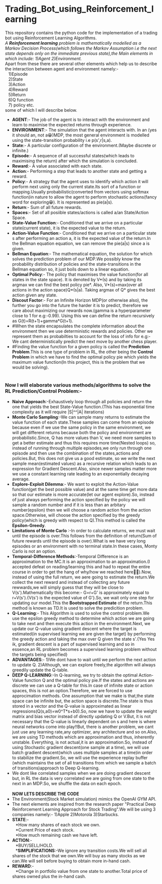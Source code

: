 # Trading_Bot_using_Reinforcement_learning
This repository contains the python code for the implementation of a trading bot using Reinforcement Learning Algorithms.<br/>
*A **Reinforcement learning** problem is mathematically modelled as a Markov Decision Process(which follows the Markov Assumption i.e the next state depends only on the immediate previous state),the Main elements in which include: 1)Agent 2)Environment.<br/>*
Apart from these there are several other elements which help us to describe the interaction between agent and environment namely:-<br/> 
&ensp; 1)Episode <br/> 
&ensp; 2)State <br/>
&ensp; 3)Action <br/>
&ensp; 4)Reward <br/>
&ensp; 5)Return <br/>
&ensp; 6)Q function <br/>
&ensp; 7) policy etc. <br/>
some of which I will describe below.<br/>
* **AGENT**:- The job of the agent is to interact with the environment and learn to maximise the expected returns through experience.<br/>
* **ENVIRONMENT**:- The simulation that the agent interacts with. In an (yes it should an, not a😁)MDP, the most general environment is modelled using the state-transition probability i.e p(s',r|s,a).<br/>
* **State**:- A particular configuration of the environment.(Maybe discrete or infinite.)<br/>
* **Episode**:- A sequence of all successful states(which leads to maximising the return) after which the simulation is concluded.<br/>
* **Reward**:- A value associated with each state.<br/>
* **Action**:- Performing a step that leads to another state and getting a reward.<br/>
* **Policy**:- A strategy that the agent uses to identify which action it will perform next using only the current state.Its sort of a function or mapping.Usually probabilistic(converted from vectors using softmax function)in nature to allow the agent to perform stochastic actions(fancy word for exploring😁). It is represented as pie(a|s).<br/>
* **Return**:- Sum of all future rewards.<br/>
* **Spaces**:- Set of all posiible states/actions is called a/an State/Action Space.<br/>
* **State-Value Function**:- Conditioned that we arrive on a particular state(current state), it is the expected value to the return.<br/>
* **Action-Value Function**:- Conditioned that we arrive on a particular state s after performing an action a, it is the expected value of the return.In the Bellman equation equation, we can remove the pie(a|s) since a is given.<br/>
* **Bellman Equation**:- The mathematical equation, the solution for which solves the prediction problem of our MDP.We possibly know the probability distribution of policies and the state-transitions in the Bellman equation so, it just boils down to a linear equation. <br/>
* **Optimal Policy**:- The policy that maximises the value function(for all states in the state space). It is denoted by V*(s) and by taking its argmax we can find the best policy pie*. Also, V*(s)=max(over all actions in the action space)Q*(s|a). Taking argmax of Q* gives the best action given any state.<br/> 
* **Discout Factor**:- For an Infinite Horizon MDP(or otherwise also), the further you go into the future the harder it is to predict, therefore we care about maximizing our rewards now.(gamma is a hyperparameter close to 1 for e.g:-0.99). Using this we can define the return recursively as G(t)=R(t+1)+gamma*G(t+1).<br/>
* #When the state encapsulates the complete information about the environment then we use deterministic rewards and policies. Other we represent them as probabilties to account for the loss of info for e.g:- We cant deterministically predict the next move by another chess player.<br/>
* #Finding the value function for a given policy is called the **Prediction Problem**.This is one type of problem in RL, the other being the **Control Problem** in which we have to find the optimal policy pie which yields the maximum value function(In this project, this is the problem that we would be solving).<br/><br/>
### **Now I will elaborate various methods/algorithms to solve the RL Prediction/Control Problem:-**
* **Naive Approach**:-Exhaustively loop through all policies and return the one that yields the best State-Value function.(This has exponential time complexity as it will require |S|^^|A| iterations)<br/>
* **Monte Carlo Sampling**:-We can sample many returns to estimate the value function of each state.These samples can come from an episode because even if we use the same policy in the same environment, we will get different returns because both the policy and environment are probabilistic.Since, Q has more values than V, we need more samples to get a better estimate and thus this requires more time(Nested loops) so, instead of running through multiple episodes,we only run through one episode and then use the combination of the states,actions and policies.But, this does not give us a good estimate, so we write the next sample mean(estimated values) as a recursive relation which leads to an expression for Gradient Descent.Also, since newer samples matter more we use a constant learning rate leading to an exponentially decaying average.<br/> 
* **Explore-Exploit Dilemma**:- We want to exploit the Action-Value function(get the best possible value) and at the same time get more data so that our estimate is more accurate(let our agent explore).So, instead of just always performing the action specified by the policy we will sample a random number and if it is less than an arbitary number(epsilon) then we will choose a random action from the action space.Otherwise, will choose the action specified by the greedy policy(which is greedy with respect to Q).This method is called the **Epsilon-Greedy**.<br/>
* **Limitations of Monte Carlo** :-In order to calculate returns, we must wait until the episode is over.This follows from the definition of return(Sum of future rewards until the episode is over).What is we have very long episodes or an environment with no terminal state.In these cases, Monty Carlo is not an option.<br/>
* **Temporal-Difference Methods**:-Temporal Difference is an approximation to the MC.It is an approximation to an approximation.(I accepted defeat on reading/learning this and had to repeat the entire course in order to get the hang of why/how we reached here🤯🤕).Now, instead of using the full return, we aere going to estimate the return.We collect the next reward and instead of collecting any future rewwards,we will simply guess that they will be close to V(s').Mathematically this become:- G=r+G' is approximately equal to r+V(s').{V(s') is the expected value of G'}.So, we wait only one step for updating our model.This the **Bootstrapped Estimate** of the return.This method is known as TD.It is used to solve the predicition problem.<br/>
* **Q-Learning**:- This Algorithm is used to solve the control problem.We use the epsilon greedy method to determine which action we are going to take next and then execute this action in the environment.Next, we update our Q-value using gradient descent where the target is estimated(in supervised learning we are given the target) by performing the greedy action and taking the max over Q given the state s'.{Yes Yes ik, gradient descent is a part of supervised learning and so in essence,an RL problem becomes a supervised learning problem without the targets being specified}<br/>
* **ADVANTAGES**:- 1)We dont have to wait until we perform the next action to update Q. 2)Although, we can explore freely,the algorithm will always greedily update the Q-table.<br/>
* **DEEP Q-LEARNING**:-In Q-learning, we try to obtain the optimal Action-Value function Q and the optimal policy pie.If the states and actions are discrete we can use a Q-table for this.In case of infinite state or action spaces, this is not an option.Therefore, we are forced to use approcimation methods. One assumption that we make is that,the state space can be infinite but, the action space is discrete.The state is thus stored in a vector and the Q-value is approximated as linear regressions(Q(s,a0)=w0^T*s+b0).So, now we have to update the weight matrix and bias vector instead of directly updating Q or V.But, it is not necessary that the Q-value is linearly dependent on s and here is where neural networks come into play!!But, there is another problem, we cant just use any learning rate,any optimizer, any architecture and so on.Also, we are using TD methods which are approximation and thus, inherently unstable. Everything, is not actual,it is an approximation.So, instead of using Stochastic gradient descent(one sample at a time), we will use batch gradient descent(which uses multiple samples at a time)in order to stabilize the gradient.So, we will use the experience replay buffer (which maintains the set of all transitions from which we sample a batch of transitions)approach to Deep Q-learning.<br/>
* We dont like correlated samples when we are doing gradient descent but, in RL the data is very correlated we are going from one state to the next in an MDP.So, we shuffle the data on each epoch.<br/><br/>
**NOW LETS DESCRIBE THE CODE**
* The Environment(Stock Market simulation) mimics the OpenAI GYM API.
* The next elements are inspired from the research paper "Practical Deep Reinforcement Learning Approach for Stock Trading".We will be using 3 companies namely:- 1)Apple 2)Motorola 3)Starbucks.
* **STATE**:-<br/>
&ensp; *How many shares of each stock we own.<br/>
&ensp; *Current Price of each stock.<br/>
&ensp; *How much remaining cash we have left.<br/>
* **ACTION**:-<br/>
&ensp; *BUY/SELL/HOLD.<br/>
&ensp; ***SIMPLIFICATIONS**:-We ignore any transition costs.We will sell all shares of the stock that we own.We will buy as many stocks as we can.We will sell before buying to obtain more in-hand cash.<br/>
* **REWARD**:-<br/>
&ensp; *Change in portfolio value from one state to another.Total price of shares owned plus the in-hand cash. 
